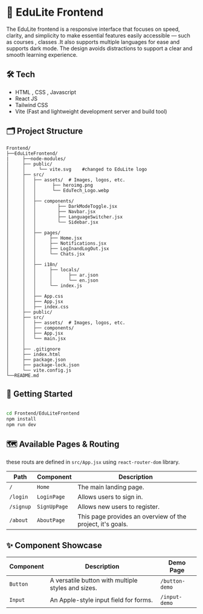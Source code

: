  
# 🎨 EduLite Frontend


The EduLite frontend is a responsive interface that focuses on speed, clarity, and simplicity to make essential features easily accessible — such as courses , classes .It also supports multiple languages for ease and supports dark mode. The design avoids distractions to support a clear and smooth learning experience.


## 🛠️ Tech 

- HTML , CSS , Javascript
- React JS   
- Tailwind CSS 
- Vite  (Fast and lightweight development server and build tool) 

## 🗂️ Project Structure
 
```
Frontend/
├──EduLiteFrontend/
|     ├──node-modules/
│     ├── public/     
│     │     └── vite.svg    #changed to EduLite logo         
│     ├── src/
│     │   ├── assets/  # Images, logos, etc.
│     │   │      ├── heroimg.png
│     │   │      └── EduTech_Logo.webp
│     │   │
│     │   ├── components/ 
│     │   │        ├── DarkModeToggle.jsx  
│     │   │        ├── Navbar.jsx 
│     │   │        ├── LanguageSwitcher.jsx 
│     │   │        └── Sidebar.jsx  
│     │   │
│     │   ├── pages/  
│     │   │     ├── Home.jsx 
│     │   │     ├── Notifications.jsx
│     │   │     ├── LogInandLogOut.jsx
│     │   │     └── Chats.jsx 
│     │   │   
│     │   ├── i18n/      
│     │   │     ├── locals/
│     │   │     │      ├── ar.json
│     │   │     │      └── en.json 
│     │   │     └── index.js 
│     │   │
│     │   ├── App.css  
│     │   ├── App.jsx  
│     │   ├── index.css           
│     ├── public/                 
│     ├── src/
│     │   ├── assets/  # Images, logos, etc.
│     │   ├── components/        
│     │   ├── App.jsx            
│     │   └── main.jsx 
│     │   
│     ├── .gitignore
│     ├── index.html
│     ├── package.json
│     ├── package-lock.json
│     └── vite.config.js
└──README.md
```
## 🚀 Getting Started
 
```bash
 
cd Frontend/EduLiteFrontend
npm install
npm run dev
```

## 🗺️ Available Pages & Routing

these routs are defined in `src/App.jsx` using `react-router-dom` library.

| Path      | Component    | Description                                                |
| --------- | ------------ | ---------------------------------------------------------- |
| `/`       | `Home`       | The main landing page.                                     |
| `/login`  | `LoginPage`  | Allows users to sign in.                                   |
| `/signup` | `SignUpPage` | Allows new users to register.                              |
| `/about`  | `AboutPage`  | This page provides an overview of the project, it's goals. |

## ✨ Component Showcase

| Component | Description  | Demo Page |
| --------- | ------------ | --------- | 
| `Button`  | A versatile button with multiple styles and sizes. | `/button-demo` |
| `Input`   | An Apple-style input field for forms. | `/input-demo` |